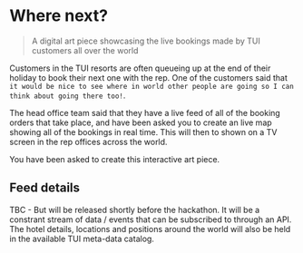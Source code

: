 # Where next?
> A digital art piece showcasing the live bookings made by TUI customers all over the world

Customers in the TUI resorts are often queueing up at the end of their holiday to book their next one with the rep. One of the customers said that `it would be nice to see where in world other people are going so I can think about going there too!`.

The head office team said that they have a live feed of all of the booking orders that take place, and have been asked you to create an live map showing all of the bookings in real time. This will then to shown on a TV screen in the rep offices across the world.

You have been asked to create this interactive art piece.

## Feed details

TBC - But will be released shortly before the hackathon. It will be a constrant stream of data / events that can be subscribed to through an API. The hotel details, locations and positions around the world will also be held in the available TUI meta-data catalog.